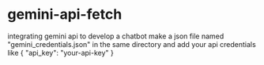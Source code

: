 # gemini-api-fetch
integrating gemini api to develop a chatbot
make a json file named "gemini_credentials.json" in the same directory and add your api credentials like
{
  "api_key": "your-api-key"
}
